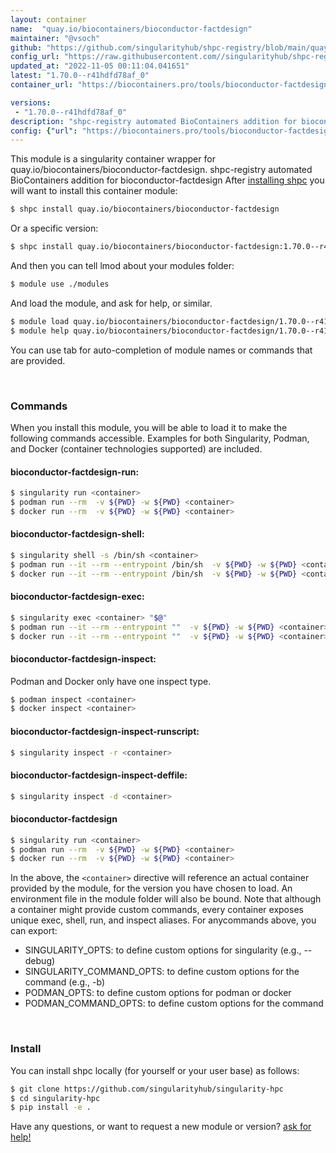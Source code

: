 ```yaml
---
layout: container
name:  "quay.io/biocontainers/bioconductor-factdesign"
maintainer: "@vsoch"
github: "https://github.com/singularityhub/shpc-registry/blob/main/quay.io/biocontainers/bioconductor-factdesign/container.yaml"
config_url: "https://raw.githubusercontent.com//singularityhub/shpc-registry/main/quay.io/biocontainers/bioconductor-factdesign/container.yaml"
updated_at: "2022-11-05 00:11:04.041651"
latest: "1.70.0--r41hdfd78af_0"
container_url: "https://biocontainers.pro/tools/bioconductor-factdesign"

versions:
 - "1.70.0--r41hdfd78af_0"
description: "shpc-registry automated BioContainers addition for bioconductor-factdesign"
config: {"url": "https://biocontainers.pro/tools/bioconductor-factdesign", "maintainer": "@vsoch", "description": "shpc-registry automated BioContainers addition for bioconductor-factdesign", "latest": {"1.70.0--r41hdfd78af_0": "sha256:8992262852d6969d1bfec1d6a22a36141b5d45de9efdc8d550059333f99ec53c"}, "tags": {"1.70.0--r41hdfd78af_0": "sha256:8992262852d6969d1bfec1d6a22a36141b5d45de9efdc8d550059333f99ec53c"}, "docker": "quay.io/biocontainers/bioconductor-factdesign"}
---
```


This module is a singularity container wrapper for quay.io/biocontainers/bioconductor-factdesign.
shpc-registry automated BioContainers addition for bioconductor-factdesign
After [installing shpc](#install) you will want to install this container module:


```bash
$ shpc install quay.io/biocontainers/bioconductor-factdesign
```

Or a specific version:

```bash
$ shpc install quay.io/biocontainers/bioconductor-factdesign:1.70.0--r41hdfd78af_0
```

And then you can tell lmod about your modules folder:

```bash
$ module use ./modules
```

And load the module, and ask for help, or similar.

```bash
$ module load quay.io/biocontainers/bioconductor-factdesign/1.70.0--r41hdfd78af_0
$ module help quay.io/biocontainers/bioconductor-factdesign/1.70.0--r41hdfd78af_0
```

You can use tab for auto-completion of module names or commands that are provided.

<br>

### Commands

When you install this module, you will be able to load it to make the following commands accessible.
Examples for both Singularity, Podman, and Docker (container technologies supported) are included.

#### bioconductor-factdesign-run:

```bash
$ singularity run <container>
$ podman run --rm  -v ${PWD} -w ${PWD} <container>
$ docker run --rm  -v ${PWD} -w ${PWD} <container>
```

#### bioconductor-factdesign-shell:

```bash
$ singularity shell -s /bin/sh <container>
$ podman run --it --rm --entrypoint /bin/sh  -v ${PWD} -w ${PWD} <container>
$ docker run --it --rm --entrypoint /bin/sh  -v ${PWD} -w ${PWD} <container>
```

#### bioconductor-factdesign-exec:

```bash
$ singularity exec <container> "$@"
$ podman run --it --rm --entrypoint ""  -v ${PWD} -w ${PWD} <container> "$@"
$ docker run --it --rm --entrypoint ""  -v ${PWD} -w ${PWD} <container> "$@"
```

#### bioconductor-factdesign-inspect:

Podman and Docker only have one inspect type.

```bash
$ podman inspect <container>
$ docker inspect <container>
```

#### bioconductor-factdesign-inspect-runscript:

```bash
$ singularity inspect -r <container>
```

#### bioconductor-factdesign-inspect-deffile:

```bash
$ singularity inspect -d <container>
```



#### bioconductor-factdesign

```bash
$ singularity run <container>
$ podman run --rm  -v ${PWD} -w ${PWD} <container>
$ docker run --rm  -v ${PWD} -w ${PWD} <container>
```


In the above, the `<container>` directive will reference an actual container provided
by the module, for the version you have chosen to load. An environment file in the
module folder will also be bound. Note that although a container
might provide custom commands, every container exposes unique exec, shell, run, and
inspect aliases. For anycommands above, you can export:

 - SINGULARITY_OPTS: to define custom options for singularity (e.g., --debug)
 - SINGULARITY_COMMAND_OPTS: to define custom options for the command (e.g., -b)
 - PODMAN_OPTS: to define custom options for podman or docker
 - PODMAN_COMMAND_OPTS: to define custom options for the command

<br>

### Install

You can install shpc locally (for yourself or your user base) as follows:

```bash
$ git clone https://github.com/singularityhub/singularity-hpc
$ cd singularity-hpc
$ pip install -e .
```

Have any questions, or want to request a new module or version? [ask for help!](https://github.com/singularityhub/singularity-hpc/issues)
